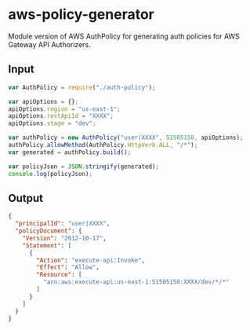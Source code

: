 # aws-policy-generator

Module version of AWS AuthPolicy for generating auth policies for AWS Gateway API Authorizers.

## Input

```js
var AuthPolicy = require("./auth-policy");

var apiOptions = {};
apiOptions.region = "us-east-1";
apiOptions.restApiId = "XXXX";
apiOptions.stage = "dev";

var authPolicy = new AuthPolicy("user|XXXX", 51505150, apiOptions);
authPolicy.allowMethod(AuthPolicy.HttpVerb.ALL, "/*");
var generated = authPolicy.build();

var policyJson = JSON.stringify(generated);
console.log(policyJson);
```

## Output

```json
{
  "principalId": "user|XXXX",
  "policyDocument": {
    "Version": "2012-10-17",
    "Statement": [
      {
        "Action": "execute-api:Invoke",
        "Effect": "Allow",
        "Resource": [
          "arn:aws:execute-api:us-east-1:51505150:XXXX/dev/*/*"
        ]
      }
    ]
  }
}
```
